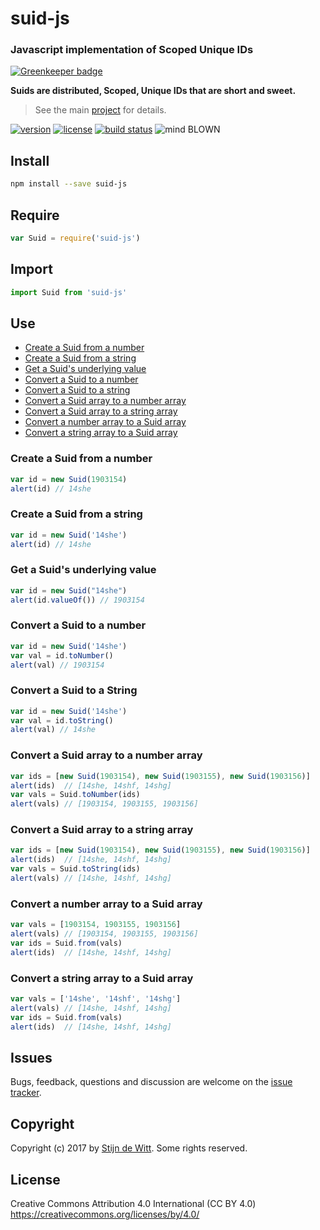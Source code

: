 # suid-js
### Javascript implementation of Scoped Unique IDs

[![Greenkeeper badge](https://badges.greenkeeper.io/Download/suid-js.svg)](https://greenkeeper.io/)

**Suids are distributed, Scoped, Unique IDs that are short and sweet.**

> See the main [project](https://download.github.io/suid/) for details.

[![version](https://img.shields.io/npm/v/suid-js.svg)](https://npmjs.org/package/suid-js)
[![license](https://img.shields.io/badge/license-CC--BY--4.0-blue.svg)](https://creativecommons.org/licenses/by/4.0/)
[![build status](https://api.travis-ci.org/Download/suid-js.svg?branch=master)](https://travis-ci.org/Download/suid-js)
![mind BLOWN](https://img.shields.io/badge/mind-BLOWN-ff69b4.svg)


## Install
```sh
npm install --save suid-js
```

## Require
```js
var Suid = require('suid-js')
```

## Import
```js
import Suid from 'suid-js'
```

## Use
* [Create a Suid from a number](#create-a-suid-from-a-number)
* [Create a Suid from a string](#create-a-suid-from-a-string)
* [Get a Suid's underlying value](#get-a-suid-s-underlying-value)
* [Convert a Suid to a number](#convert-a-suid-to-a-number)
* [Convert a Suid to a string](#convert-a-suid-to-a-string)
* [Convert a Suid array to a number array](#convert-a-suid-array-to-a-number-array)
* [Convert a Suid array to a string array](#convert-a-suid-array-to-a-string-array)
* [Convert a number array to a Suid array](#convert-a-number-array-to-a-suid-array)
* [Convert a string array to a Suid array](#convert-a-string-array-to-a-suid-array)

### Create a Suid from a number
```js
var id = new Suid(1903154)
alert(id) // 14she
```

### Create a Suid from a string
```js
var id = new Suid('14she')
alert(id) // 14she
```

### Get a Suid's underlying value
```js
var id = new Suid("14she")
alert(id.valueOf()) // 1903154
```

### Convert a Suid to a number
```js
var id = new Suid('14she')
var val = id.toNumber()
alert(val) // 1903154
```

### Convert a Suid to a String
```js
var id = new Suid('14she')
var val = id.toString()
alert(val) // 14she
```

### Convert a Suid array to a number array
```js
var ids = [new Suid(1903154), new Suid(1903155), new Suid(1903156)]
alert(ids)  // [14she, 14shf, 14shg]
var vals = Suid.toNumber(ids)
alert(vals) // [1903154, 1903155, 1903156]
```

### Convert a Suid array to a string array
```js
var ids = [new Suid(1903154), new Suid(1903155), new Suid(1903156)]
alert(ids)  // [14she, 14shf, 14shg]
var vals = Suid.toString(ids)
alert(vals) // [14she, 14shf, 14shg]
```

### Convert a number array to a Suid array
```js
var vals = [1903154, 1903155, 1903156]
alert(vals) // [1903154, 1903155, 1903156]
var ids = Suid.from(vals)
alert(ids)  // [14she, 14shf, 14shg]
```

### Convert a string array to a Suid array
```js
var vals = ['14she', '14shf', '14shg']
alert(vals) // [14she, 14shf, 14shg]
var ids = Suid.from(vals)
alert(ids)  // [14she, 14shf, 14shg]
```

## Issues
Bugs, feedback, questions and discussion are welcome on the [issue tracker](https://github.com/download/suid-js/issues).

## Copyright
Copyright (c) 2017 by [Stijn de Witt](http://stijndewitt.com). Some rights reserved.

## License
Creative Commons Attribution 4.0 International (CC BY 4.0)
https://creativecommons.org/licenses/by/4.0/

